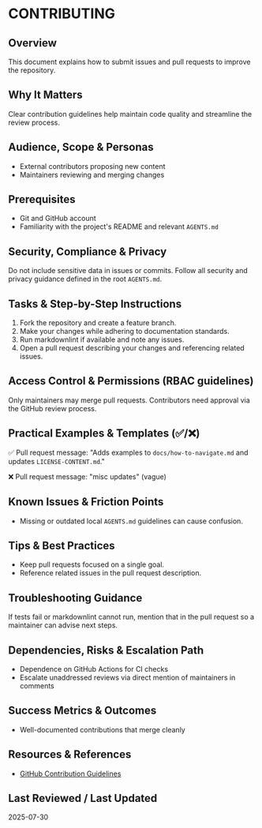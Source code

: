 # CONTRIBUTING

## Overview
This document explains how to submit issues and pull requests to improve the
repository.

## Why It Matters
Clear contribution guidelines help maintain code quality and streamline the
review process.

## Audience, Scope & Personas
- External contributors proposing new content
- Maintainers reviewing and merging changes

## Prerequisites
- Git and GitHub account
- Familiarity with the project's README and relevant `AGENTS.md`

## Security, Compliance & Privacy
Do not include sensitive data in issues or commits. Follow all security and
privacy guidance defined in the root `AGENTS.md`.

## Tasks & Step-by-Step Instructions
1. Fork the repository and create a feature branch.
2. Make your changes while adhering to documentation standards.
3. Run markdownlint if available and note any issues.
4. Open a pull request describing your changes and referencing related issues.

## Access Control & Permissions (RBAC guidelines)
Only maintainers may merge pull requests. Contributors need approval via the
GitHub review process.

## Practical Examples & Templates (✅/❌)
✅ Pull request message: "Adds examples to `docs/how-to-navigate.md` and updates
`LICENSE-CONTENT.md`."

❌ Pull request message: "misc updates" (vague)

## Known Issues & Friction Points
- Missing or outdated local `AGENTS.md` guidelines can cause confusion.

## Tips & Best Practices
- Keep pull requests focused on a single goal.
- Reference related issues in the pull request description.

## Troubleshooting Guidance
If tests fail or markdownlint cannot run, mention that in the pull request so a
maintainer can advise next steps.

## Dependencies, Risks & Escalation Path
- Dependence on GitHub Actions for CI checks
- Escalate unaddressed reviews via direct mention of maintainers in comments

## Success Metrics & Outcomes
- Well-documented contributions that merge cleanly

## Resources & References
- [GitHub Contribution Guidelines](https://docs.github.com/en/get-started/quickstart/contributing-to-projects)

## Last Reviewed / Last Updated
2025-07-30
